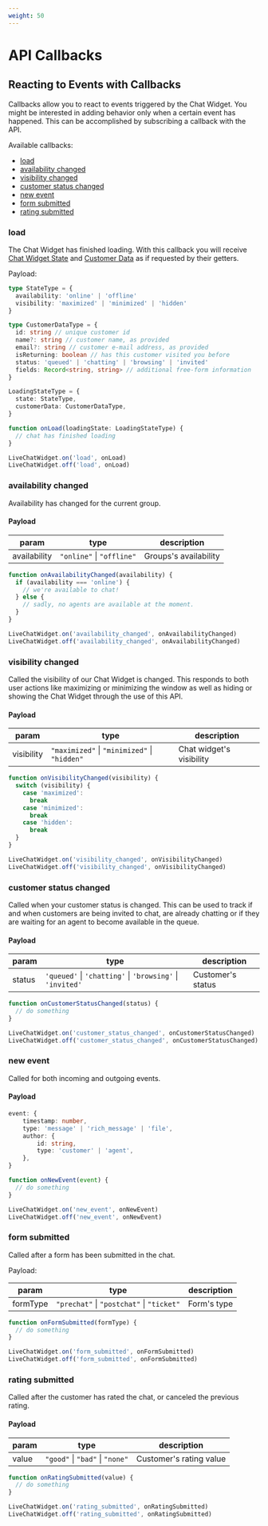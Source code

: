 ```yaml
---
weight: 50
---
```


# API Callbacks

## Reacting to Events with Callbacks

Callbacks allow you to react to events triggered by the Chat Widget.
You might be interested in adding behavior only when a certain event has happened.
This can be accomplished by subscribing a callback with the API.

Available callbacks:

- [load](#load)
- [availability changed](#availability-changed)
- [visibility changed](#visibility-changed)
- [customer status changed](#customer-status-changed)
- [new event](#new-event)
- [form submitted](#form-submitted)
- [rating submitted](#rating-submitted)

### load

The Chat Widget has finished loading.
With this callback you will receive [Chat Widget State](#get-state) and [Customer Data](#get-customer-data) as if requested by their getters.

Payload:

```ts
type StateType = {
  availability: 'online' | 'offline'
  visibility: 'maximized' | 'minimized' | 'hidden'
}

type CustomerDataType = {
  id: string // unique customer id
  name?: string // customer name, as provided
  email?: string // customer e-mail address, as provided
  isReturning: boolean // has this customer visited you before
  status: 'queued' | 'chatting' | 'browsing' | 'invited'
  fields: Record<string, string> // additional free-form information
}

LoadingStateType = {
  state: StateType,
  customerData: CustomerDataType,
}

function onLoad(loadingState: LoadingStateType) {
  // chat has finished loading
}

LiveChatWidget.on('load', onLoad)
LiveChatWidget.off('load', onLoad)
```

### availability changed

Availability has changed for the current group.

#### Payload

| param        | type                      | description           |
| ------------ | ------------------------- | --------------------- |
| availability | `"online"` \| `"offline"` | Groups's availability |

```js
function onAvailabilityChanged(availability) {
  if (availability === 'online') {
    // we're available to chat!
  } else {
    // sadly, no agents are available at the moment.
  }
}

LiveChatWidget.on('availability_changed', onAvailabilityChanged)
LiveChatWidget.off('availability_changed', onAvailabilityChanged)
```

### visibility changed

Called the visibility of our Chat Widget is changed.
This responds to both user actions like maximizing or minimizing the window as well as hiding or showing the Chat Widget through the use of this API.

#### Payload

| param      | type                                         | description              |
| ---------- | -------------------------------------------- | ------------------------ |
| visibility | `"maximized"` \| `"minimized"` \| `"hidden"` | Chat widget's visibility |

```js
function onVisibilityChanged(visibility) {
  switch (visibility) {
    case 'maximized':
      break
    case 'minimized':
      break
    case 'hidden':
      break
  }
}

LiveChatWidget.on('visibility_changed', onVisibilityChanged)
LiveChatWidget.off('visibility_changed', onVisibilityChanged)
```

### customer status changed

Called when your customer status is changed.
This can be used to track if and when customers are being invited to chat, are already chatting or if they are waiting for an agent to become available in the queue.

#### Payload

| param  | type                                                      | description       |
| ------ | --------------------------------------------------------- | ----------------- |
| status | `'queued'` \| `'chatting'` \| `'browsing'` \| `'invited'` | Customer's status |

```js
function onCustomerStatusChanged(status) {
  // do something
}

LiveChatWidget.on('customer_status_changed', onCustomerStatusChanged)
LiveChatWidget.off('customer_status_changed', onCustomerStatusChanged)
```

### new event

Called for both incoming and outgoing events.

#### Payload

```ts
event: {
    timestamp: number,
    type: 'message' | 'rich_message' | 'file',
    author: {
        id: string,
        type: 'customer' | 'agent',
    },
}
```

```js
function onNewEvent(event) {
  // do something
}

LiveChatWidget.on('new_event', onNewEvent)
LiveChatWidget.off('new_event', onNewEvent)
```

### form submitted

Called after a form has been submitted in the chat.

Payload:

| param    | type                                      | description |
| -------- | ----------------------------------------- | ----------- |
| formType | `"prechat"` \| `"postchat"` \| `"ticket"` | Form's type |

```js
function onFormSubmitted(formType) {
  // do something
}

LiveChatWidget.on('form_submitted', onFormSubmitted)
LiveChatWidget.off('form_submitted', onFormSubmitted)
```

### rating submitted

Called after the customer has rated the chat, or canceled the previous rating.

#### Payload

| param | type                            | description             |
| ----- | ------------------------------- | ----------------------- |
| value | `"good"` \| `"bad"` \| `"none"` | Customer's rating value |

```js
function onRatingSubmitted(value) {
  // do something
}

LiveChatWidget.on('rating_submitted', onRatingSubmitted)
LiveChatWidget.off('rating_submitted', onRatingSubmitted)
```
